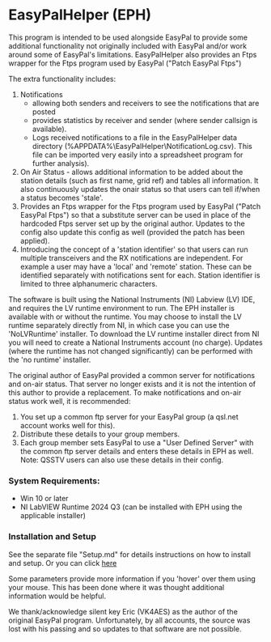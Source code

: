 # EasyPalHelper (EPH)
This program is intended to be used alongside EasyPal to provide some additional functionality not originally included with EasyPal and/or work around some of EasyPal's limitations. EasyPalHelper also provides an Ftps wrapper for the Ftps program used by EasyPal ("Patch EasyPal Ftps")

The extra functionality includes:
1. Notifications
   - allowing both senders and receivers to see the notifications that are posted
   - provides statistics by receiver and sender (where sender callsign is available).
   - Logs received notifications to a file in the EasyPalHelper data directory (%APPDATA%\EasyPalHelper\NotificationLog.csv). This file can be imported very easily into a spreadsheet program for further analysis).
3. On Air Status - allows additional information to be added about the station details (such as first name, grid ref) and tables all information. It also continuously updates the onair status so that users can tell if/when a status becomes 'stale'.
4. Provides an Ftps wrapper for the Ftps program used by EasyPal ("Patch EasyPal Ftps") so that a substitute server can be used in place of the hardcoded Ftps server set up by the original author. Updates to the config also update this config as well (provided the patch has been applied).
5. Introducing the concept of a 'station identifier' so that users can run multiple transceivers and the RX notifications are independent. For example a user may have a 'local' and 'remote' station. These can be identified separately with notifications sent for each. Station identifier is limited to three alphanumeric characters.

The software is built using the National Instruments (NI) Labview (LV) IDE, and requires the LV runtime environment to run.
The EPH installer is available with or without the runtime. You may choose to install the LV runtime separately directly from NI, in which case you can use the 'NoLVRuntime' installer. To download the LV runtime installer direct from NI you will need to create a National Instruments account (no charge). Updates (where the runtime has not changed significantly) can be performed with the 'no runtime' installer.

The original author of EasyPal provided a common server for notifications and on-air status. That server no longer exists and it is not the intention of this author to provide a replacement. To make notifications and on-air status work well, it is recommended:
1. You set up a common ftp server for your EasyPal group (a qsl.net account works well for this).
2. Distribute these details to your group members.
3. Each group member sets EasyPal to use a "User Defined Server" with the common ftp server details and enters these details in EPH as well.
Note: QSSTV users can also use these details in their config.

### System Requirements:
* Win 10 or later
* NI LabVIEW Runtime 2024 Q3 (can be installed with EPH using the applicable installer)

### Installation and Setup
See the separate file "Setup.md" for details instructions on how to install and setup. Or you can click [here](https://github.com/vk6mo/EasyPalHelper/blob/main/Setup.md)

Some parameters provide more information if you 'hover' over them using your mouse. This has been done where it was thought additional information would be helpful.

We thank/acknowledge silent key Eric (VK4AES) as the author of the original EasyPal program. Unfortunately, by all accounts, the source was lost with his passing and so updates to that software are not possible.

